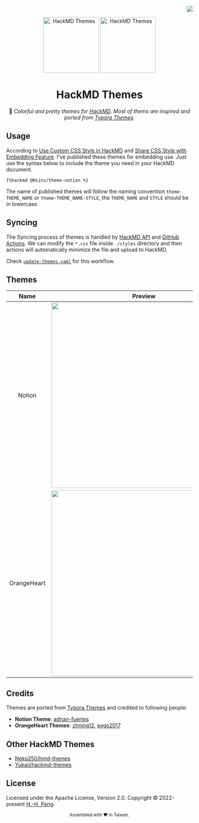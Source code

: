 <!-- badges -->
<div align="right">

  [![](https://img.shields.io/github/license/Hsins/hackmd-themes.svg?style=flat-square)](./LICENSE)

</div>

<!-- logo, title and description -->
<div align="center">

  <img src="https://user-images.githubusercontent.com/26391143/156984836-38acacee-f510-474c-9b8a-6da4b855f653.png#gh-dark-mode-only" alt="HackMD Themes" height="150px">
  <img src="https://user-images.githubusercontent.com/26391143/156984539-606601e9-ad2c-48d6-a783-f6a95bf0bd44.png#gh-light-mode-only" alt="HackMD Themes" height="150px">

# HackMD Themes

🎨 _Colorful and pretty themes for [HackMD](https://hackmd.io/). Most of thems are inspired and ported from [Typora Themes](https://theme.typora.io/)._

<!-- Badges -->

</div>

## Usage

According to [Use Custom CSS Style in HackMD](https://hackmd.io/@hackmd/hackmd-new-blog#%E5%9C%A8-HackMD-%E8%87%AA%E8%A8%82%E7%AD%86%E8%A8%98%E6%A8%A3%E5%BC%8F%E8%A1%A8) and [Share CSS Style with Embedding Feature](https://hackmd.io/@hackmd/hackmd-new-blog#%E4%BD%BF%E7%94%A8%E5%85%A7%E5%B5%8C%E7%AD%86%E8%A8%98%E5%8A%9F%E8%83%BD%E5%85%B1%E7%94%A8%E7%AD%86%E8%A8%98%E6%A8%A3%E5%BC%8F%E8%A1%A8). I've published these themes for embedding use. Just use the syntax below to include the theme you need in your HackMD document.

```
{%hackmd @Hsins/theme-notion %}
```

The name of published themes will follow the naming convention `theme-THEME_NAME` or `theme-THEME_NAME-STYLE`, the `THEME_NAME` and `STYLE` should be in lowercase.

## Syncing

The Syncing process of themes is handled by [HackMD API](https://hackmd.io/@hackmd-api/developer-portal/) and [GitHub Actions](https://github.com/features/actions). We can modify the `*.css` file inside `./styles` directory and then actions will automatically minimize the file and upload to HackMD.

Check [`update-themes.yaml`](./.github/workflows/update-themes.yaml) for this workflow.

## Themes

|    Name     |                         Preview                         | Demo                                                    | Style |
| :---------: | :-----------------------------------------------------: | :------------------------------------------------------ | :---: |
|   Notion    | <img src="https://i.imgur.com/vVHOEwy.png" width="500"> | [DEMO](https://hackmd.io/@Hsins/theme-demo-notion)      |       |
| OrangeHeart | <img src="https://i.imgur.com/G2dcJh9.png" width="500"> | [DEMO](https://hackmd.io/@Hsins/theme-demo-orangeheart) |       |

## Credits

Themes are ported from [Typora Themes](https://theme.typora.io/) and credited to following people:

- **Notion Theme**: [adrian-fuertes](https://github.com/adrian-fuertes)
- **OrangeHeart Themes**: [zhning12](https://github.com/zhning12), [evgo2017](https://github.com/evgo2017)

## Other HackMD Themes

- [Neko250/hmd-themes](https://github.com/Neko250/hmd-themes)
- [Yukaii/hackmd-themes](https://github.com/Yukaii/hackmd-themes)

## License

Licensed under the Apache License, Version 2.0. Copyright © 2022-present [H.-H. Peng](https://github.com/Hsins).

<div align="center">
  <sub>Assembled with ❤️ in Taiwan.</sub>
</div>
